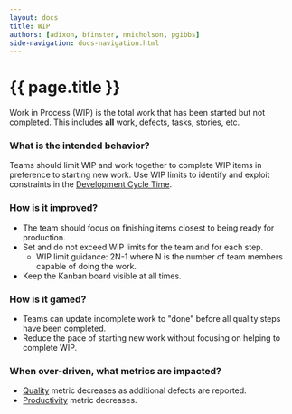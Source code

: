 ```yaml
---
layout: docs
title: WIP
authors: [adixon, bfinster, nnicholson, pgibbs]
side-navigation: docs-navigation.html
---
```


# {{ page.title }}

Work in Process (WIP) is the total work that has been started but not
completed. This includes **all** work, defects, tasks, stories, etc.

### What is the intended behavior?

Teams should limit WIP and work together to complete WIP items in preference to
starting new work.
Use WIP limits to identify and exploit constraints in the [Development Cycle Time](./development-cycle-time.html).

### How is it improved?

- The team should focus on finishing items closest to being ready for
  production.
- Set and do not exceed WIP limits for the team and for each step.
  - WIP limit guidance: 2N-1 where N is the number of team members capable of doing the work.
- Keep the Kanban board visible at all times.

### How is it gamed?

- Teams can update incomplete work to "done" before all quality steps have been
  completed.
- Reduce the pace of starting new work without focusing on helping to complete
  WIP.

### When over-driven, what metrics are impacted?

- [Quality](./quality.html) metric decreases as additional defects are reported.
- [Productivity](./productivity.html) metric decreases.


